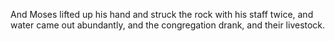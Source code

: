 And Moses lifted up his hand and struck the rock with his staff twice, and water came out abundantly, and the congregation drank, and their livestock.
